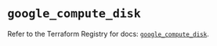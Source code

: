 # `google_compute_disk`

Refer to the Terraform Registry for docs: [`google_compute_disk`](https://registry.terraform.io/providers/hashicorp/google-beta/5.21.0/docs/resources/google_compute_disk).
